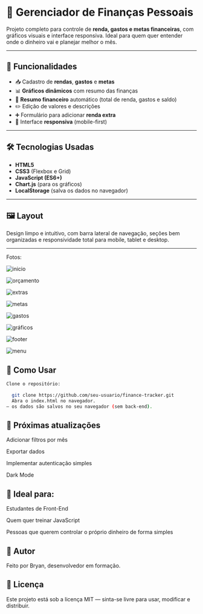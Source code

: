 # 💸 Gerenciador de Finanças Pessoais

Projeto completo para controle de **renda, gastos e metas financeiras**, com gráficos visuais e interface responsiva. 
Ideal para quem quer entender onde o dinheiro vai e planejar melhor o mês.

---

## 🚀 Funcionalidades

- 📥 Cadastro de **rendas**, **gastos** e **metas**
- 📊 **Gráficos dinâmicos** com resumo das finanças
- 📝 **Resumo financeiro** automático (total de renda, gastos e saldo)
- ✏️ Edição de valores e descrições
- ➕ Formulário para adicionar **renda extra**
- 📱 Interface **responsiva** (mobile-first)

---

## 🛠️ Tecnologias Usadas

- **HTML5**
- **CSS3** (Flexbox e Grid)
- **JavaScript (ES6+)**
- **Chart.js** (para os gráficos)
- **LocalStorage** (salva os dados no navegador)

---

## 🖼️ Layout

Design limpo e intuitivo, com barra lateral de navegação, seções bem organizadas e responsividade total para mobile, tablet e desktop.

---
Fotos:

![inicio](https://github.com/user-attachments/assets/3b737cc2-58ff-4177-9835-cf0944178a0b)

![orçamento](https://github.com/user-attachments/assets/83ea5962-86ea-49af-9fe0-2ebbb75f655b)

![extras](https://github.com/user-attachments/assets/e45a67ba-ed80-4517-94a1-69aa3a3084a4)

![metas](https://github.com/user-attachments/assets/836c5cc6-e99e-48d4-81a6-05ad59f07c82)

![gastos](https://github.com/user-attachments/assets/c92efb1c-b046-4e5c-b86d-d5f07182f8fe)

![gráficos](https://github.com/user-attachments/assets/5f6f1910-8cf1-4a3a-b954-f339f2d56494)

![footer](https://github.com/user-attachments/assets/cee21192-b562-4d30-b645-c5b6abe4a295)

![menu](https://github.com/user-attachments/assets/ad4a4e51-a57d-401f-92dd-faceeaea4157)

## 📂 Como Usar

 ```bash
Clone o repositório:
  
   git clone https://github.com/seu-usuario/finance-tracker.git
   Abra o index.html no navegador.
— os dados são salvos no seu navegador (sem back-end).
```

## 📌 Próximas atualizações

 Adicionar filtros por mês

 Exportar dados

 Implementar autenticação simples

 Dark Mode

## 🧠 Ideal para:

Estudantes de Front-End

Quem quer treinar JavaScript

Pessoas que querem controlar o próprio dinheiro de forma simples

## 👤 Autor

Feito por Bryan, desenvolvedor em formação.

## 📜 Licença

Este projeto está sob a licença MIT — sinta-se livre para usar, modificar e distribuir.
